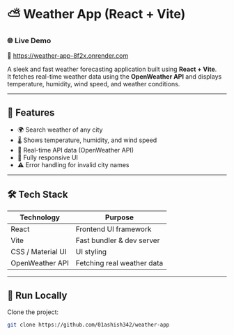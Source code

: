 # ⛅ Weather App (React + Vite)

### 🌐 Live Demo  
🔗 https://weather-app-8f2x.onrender.com

A sleek and fast weather forecasting application built using **React + Vite**.  
It fetches real-time weather data using the **OpenWeather API** and displays temperature, humidity, wind speed, and weather conditions.

---

## 🚀 Features

- 🌍 Search weather of any city
- 🌡 Shows temperature, humidity, and wind speed
- 🔄 Real-time API data (OpenWeather API)
- 📱 Fully responsive UI
- ⚠ Error handling for invalid city names

---

## 🛠 Tech Stack

| Technology        | Purpose                    |
|------------------|----------------------------|
| React            | Frontend UI framework      |
| Vite             | Fast bundler & dev server  |
| CSS / Material UI| UI styling                 |
| OpenWeather API  | Fetching real weather data |

---


## 📂 Run Locally

Clone the project:

```bash
git clone https://github.com/01ashish342/weather-app
